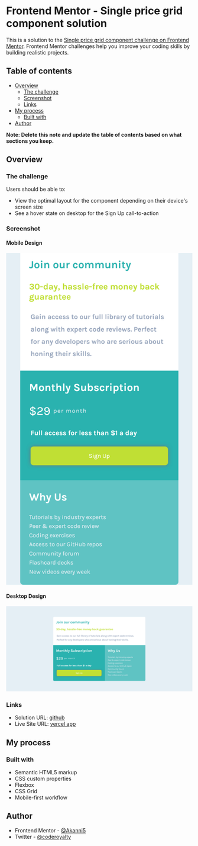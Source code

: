 # Frontend Mentor - Single price grid component solution

This is a solution to the [Single price grid component challenge on Frontend Mentor](https://www.frontendmentor.io/challenges/single-price-grid-component-5ce41129d0ff452fec5abbbc). Frontend Mentor challenges help you improve your coding skills by building realistic projects. 

## Table of contents

- [Overview](#overview)
  - [The challenge](#the-challenge)
  - [Screenshot](#screenshot)
  - [Links](#links)
- [My process](#my-process)
  - [Built with](#built-with)
- [Author](#author)

**Note: Delete this note and update the table of contents based on what sections you keep.**

## Overview

### The challenge

Users should be able to:

- View the optimal layout for the component depending on their device's screen size
- See a hover state on desktop for the Sign Up call-to-action

### Screenshot

#### Mobile Design

![](./screenshots/screenshot-mobile-design.png)

#### Desktop Design

![](./screenshots/screenshot-desktop-design.png)


### Links

- Solution URL: [github](https://github.com/Akanni5/single-price-component-master-fm-project)
- Live Site URL: [vercel app](https://single-price-component-master-fm-project.vercel.app/)

## My process

### Built with

- Semantic HTML5 markup
- CSS custom properties
- Flexbox
- CSS Grid
- Mobile-first workflow

## Author

- Frontend Mentor - [@Akanni5](https://www.frontendmentor.io/profile/coderoyalty)
- Twitter - [@coderoyalty](https://www.twitter.com/coderoyalty)
